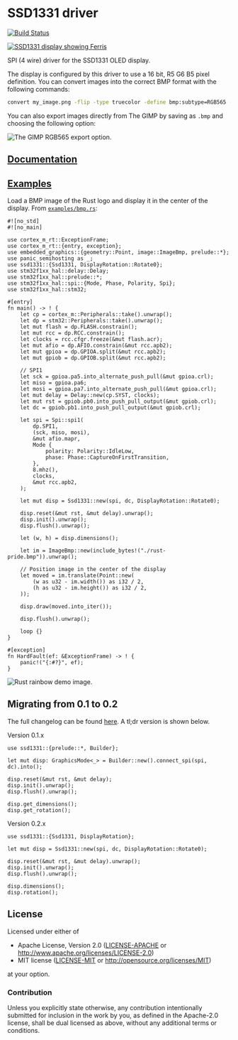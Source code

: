 # SSD1331 driver

[![Build Status](https://travis-ci.org/jamwaffles/ssd1331.svg?branch=master)](https://travis-ci.org/jamwaffles/ssd1331)

[![SSD1331 display showing Ferris](readme_banner.jpg?raw=true)](examples/image.rs)

SPI (4 wire) driver for the SSD1331 OLED display.

<!-- See the [announcement blog post](https://wapl.es/electronics/rust/2018/04/30/ssd1331-driver.html) for more information. -->

The display is configured by this driver to use a 16 bit, R5 G6 B5 pixel definition.
You can convert images into the correct BMP format with the following commands:

```bash
convert my_image.png -flip -type truecolor -define bmp:subtype=RGB565 -depth 16 -strip my_image.bmp
```

You can also export images directly from The GIMP by saving as `.bmp` and choosing the following option:

![The GIMP RGB565 export option.](readme_gimp_export.png?raw=true)

## [Documentation](https://docs.rs/ssd1331)

## [Examples](examples)

Load a BMP image of the Rust logo and display it in the center of the display. From
[`examples/bmp.rs`](examples/bmp.rs):

```rust,ignore
#![no_std]
#![no_main]

use cortex_m_rt::ExceptionFrame;
use cortex_m_rt::{entry, exception};
use embedded_graphics::{geometry::Point, image::ImageBmp, prelude::*};
use panic_semihosting as _;
use ssd1331::{Ssd1331, DisplayRotation::Rotate0};
use stm32f1xx_hal::delay::Delay;
use stm32f1xx_hal::prelude::*;
use stm32f1xx_hal::spi::{Mode, Phase, Polarity, Spi};
use stm32f1xx_hal::stm32;

#[entry]
fn main() -> ! {
    let cp = cortex_m::Peripherals::take().unwrap();
    let dp = stm32::Peripherals::take().unwrap();
    let mut flash = dp.FLASH.constrain();
    let mut rcc = dp.RCC.constrain();
    let clocks = rcc.cfgr.freeze(&mut flash.acr);
    let mut afio = dp.AFIO.constrain(&mut rcc.apb2);
    let mut gpioa = dp.GPIOA.split(&mut rcc.apb2);
    let mut gpiob = dp.GPIOB.split(&mut rcc.apb2);

    // SPI1
    let sck = gpioa.pa5.into_alternate_push_pull(&mut gpioa.crl);
    let miso = gpioa.pa6;
    let mosi = gpioa.pa7.into_alternate_push_pull(&mut gpioa.crl);
    let mut delay = Delay::new(cp.SYST, clocks);
    let mut rst = gpiob.pb0.into_push_pull_output(&mut gpiob.crl);
    let dc = gpiob.pb1.into_push_pull_output(&mut gpiob.crl);

    let spi = Spi::spi1(
        dp.SPI1,
        (sck, miso, mosi),
        &mut afio.mapr,
        Mode {
            polarity: Polarity::IdleLow,
            phase: Phase::CaptureOnFirstTransition,
        },
        8.mhz(),
        clocks,
        &mut rcc.apb2,
    );

    let mut disp = Ssd1331::new(spi, dc, DisplayRotation::Rotate0);

    disp.reset(&mut rst, &mut delay).unwrap();
    disp.init().unwrap();
    disp.flush().unwrap();

    let (w, h) = disp.dimensions();

    let im = ImageBmp::new(include_bytes!("./rust-pride.bmp")).unwrap();

    // Position image in the center of the display
    let moved = im.translate(Point::new(
        (w as u32 - im.width()) as i32 / 2,
        (h as u32 - im.height()) as i32 / 2,
    ));

    disp.draw(moved.into_iter());

    disp.flush().unwrap();

    loop {}
}

#[exception]
fn HardFault(ef: &ExceptionFrame) -> ! {
    panic!("{:#?}", ef);
}
```

![Rust rainbow demo image.](readme_pride.jpg?raw=true)

## Migrating from 0.1 to 0.2

The full changelog can be found [here](CHANGELOG.md). A tl;dr version is shown below.

Version 0.1.x

```rust,ignore
use ssd1331::{prelude::*, Builder};

let mut disp: GraphicsMode<_> = Builder::new().connect_spi(spi, dc).into();

disp.reset(&mut rst, &mut delay);
disp.init().unwrap();
disp.flush().unwrap();

disp.get_dimensions();
disp.get_rotation();
```

Version 0.2.x

```rust,ignore
use ssd1331::{Ssd1331, DisplayRotation};

let mut disp = Ssd1331::new(spi, dc, DisplayRotation::Rotate0);

disp.reset(&mut rst, &mut delay).unwrap();
disp.init().unwrap();
disp.flush().unwrap();

disp.dimensions();
disp.rotation();
```

## License

Licensed under either of

-   Apache License, Version 2.0 ([LICENSE-APACHE](LICENSE-APACHE) or
    http://www.apache.org/licenses/LICENSE-2.0)
-   MIT license ([LICENSE-MIT](LICENSE-MIT) or http://opensource.org/licenses/MIT)

at your option.

### Contribution

Unless you explicitly state otherwise, any contribution intentionally submitted for inclusion in the
work by you, as defined in the Apache-2.0 license, shall be dual licensed as above, without any
additional terms or conditions.
